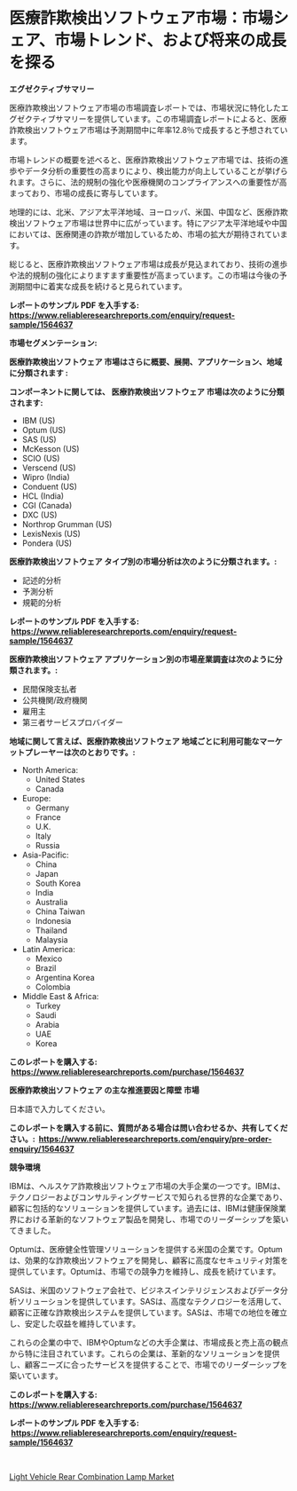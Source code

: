 <p><h1>医療詐欺検出ソフトウェア市場：市場シェア、市場トレンド、および将来の成長を探る</h1></p><p><strong>エグゼクティブサマリー</strong></p>
<p><p>医療詐欺検出ソフトウェア市場の市場調査レポートでは、市場状況に特化したエグゼクティブサマリーを提供しています。この市場調査レポートによると、医療詐欺検出ソフトウェア市場は予測期間中に年率12.8％で成長すると予想されています。</p><p>市場トレンドの概要を述べると、医療詐欺検出ソフトウェア市場では、技術の進歩やデータ分析の重要性の高まりにより、検出能力が向上していることが挙げられます。さらに、法的規制の強化や医療機関のコンプライアンスへの重要性が高まっており、市場の成長に寄与しています。</p><p>地理的には、北米、アジア太平洋地域、ヨーロッパ、米国、中国など、医療詐欺検出ソフトウェア市場は世界中に広がっています。特にアジア太平洋地域や中国においては、医療関連の詐欺が増加しているため、市場の拡大が期待されています。</p><p>総じると、医療詐欺検出ソフトウェア市場は成長が見込まれており、技術の進歩や法的規制の強化によりますます重要性が高まっています。この市場は今後の予測期間中に着実な成長を続けると見られています。</p></p>
<p><strong>レポートのサンプル PDF を入手する: <a href="https://www.reliableresearchreports.com/enquiry/request-sample/1564637">https://www.reliableresearchreports.com/enquiry/request-sample/1564637</a></strong></p>
<p><strong>市場セグメンテーション:</strong></p>
<p><strong> 医療詐欺検出ソフトウェア 市場はさらに概要、展開、アプリケーション、地域に分類されます :</strong></p>
<p><strong>コンポーネントに関しては、 医療詐欺検出ソフトウェア 市場は次のように分類されます: &nbsp;</strong></p>
<p><ul><li>IBM (US)</li><li>Optum (US)</li><li>SAS (US)</li><li>McKesson (US)</li><li>SCIO (US)</li><li>Verscend (US)</li><li>Wipro (India)</li><li>Conduent (US)</li><li>HCL (India)</li><li>CGI (Canada)</li><li>DXC (US)</li><li>Northrop Grumman (US)</li><li>LexisNexis (US)</li><li>Pondera (US)</li></ul></p>
<p><strong> 医療詐欺検出ソフトウェア タイプ別の市場分析は次のように分類されます。:</strong></p>
<p><ul><li>記述的分析</li><li>予測分析</li><li>規範的分析</li></ul></p>
<p><strong>レポートのサンプル PDF を入手する: &nbsp;<a href="https://www.reliableresearchreports.com/enquiry/request-sample/1564637">https://www.reliableresearchreports.com/enquiry/request-sample/1564637</a></strong></p>
<p><strong> 医療詐欺検出ソフトウェア アプリケーション別の市場産業調査は次のように分類されます。:</strong></p>
<p><ul><li>民間保険支払者</li><li>公共機関/政府機関</li><li>雇用主</li><li>第三者サービスプロバイダー</li></ul></p>
<p><strong>地域に関して言えば、医療詐欺検出ソフトウェア 地域ごとに利用可能なマーケットプレーヤーは次のとおりです。:</strong></p>
<p><ul>
    <li>
        North America:
        <ul>
            <li>United States</li>
            <li>Canada</li>
        </ul>
    </li>
    <li>
        Europe:
        <ul>
            <li>Germany</li>
            <li>France</li>
            <li>U.K.</li>
            <li>Italy</li>
            <li>Russia</li>
        </ul>
    </li>
    <li>
        Asia-Pacific:
        <ul>
            <li>China</li>
            <li>Japan</li>
            <li>South Korea</li>
            <li>India</li>
            <li>Australia</li>
            <li>China Taiwan</li>
            <li>Indonesia</li>
            <li>Thailand</li>
            <li>Malaysia</li>
        </ul>
    </li>
    <li>
        Latin America:
        <ul>
            <li>Mexico</li>
            <li>Brazil</li>
            <li>Argentina Korea</li>
            <li>Colombia</li>
        </ul>
    </li>
    <li>
        Middle East & Africa:
        <ul>
            <li>Turkey</li>
            <li>Saudi</li>
            <li>Arabia</li>
            <li>UAE</li>
            <li>Korea</li>
        </ul>
    </li>
    </ul></p>
<p><strong>このレポートを購入する: &nbsp;<a href="https://www.reliableresearchreports.com/purchase/1564637">https://www.reliableresearchreports.com/purchase/1564637</a></strong></p>
<p><strong>医療詐欺検出ソフトウェア の主な推進要因と障壁 市場</strong></p>
<p><p>日本語で入力してください。</p></p>
<p><strong>このレポートを購入する前に、質問がある場合は問い合わせるか、共有してください。:&nbsp; <a href="https://www.reliableresearchreports.com/enquiry/pre-order-enquiry/1564637">https://www.reliableresearchreports.com/enquiry/pre-order-enquiry/1564637</a></strong></p>
<p><strong>競争環境</strong></p>
<p><p>IBMは、ヘルスケア詐欺検出ソフトウェア市場の大手企業の一つです。IBMは、テクノロジーおよびコンサルティングサービスで知られる世界的な企業であり、顧客に包括的なソリューションを提供しています。過去には、IBMは健康保険業界における革新的なソフトウェア製品を開発し、市場でのリーダーシップを築いてきました。</p><p>Optumは、医療健全性管理ソリューションを提供する米国の企業です。Optumは、効果的な詐欺検出ソフトウェアを開発し、顧客に高度なセキュリティ対策を提供しています。Optumは、市場での競争力を維持し、成長を続けています。</p><p>SASは、米国のソフトウェア会社で、ビジネスインテリジェンスおよびデータ分析ソリューションを提供しています。SASは、高度なテクノロジーを活用して、顧客に正確な詐欺検出システムを提供しています。SASは、市場での地位を確立し、安定した収益を維持しています。</p><p>これらの企業の中で、IBMやOptumなどの大手企業は、市場成長と売上高の観点から特に注目されています。これらの企業は、革新的なソリューションを提供し、顧客ニーズに合ったサービスを提供することで、市場でのリーダーシップを築いています。</p></p>
<p><strong>このレポートを購入する: &nbsp; <a href="https://www.reliableresearchreports.com/purchase/1564637">https://www.reliableresearchreports.com/purchase/1564637</a></strong></p>
<p><strong>レポートのサンプル PDF を入手する: &nbsp;<a href="https://www.reliableresearchreports.com/enquiry/request-sample/1564637">https://www.reliableresearchreports.com/enquiry/request-sample/1564637</a></strong><strong></strong></p>
<p>&nbsp;</p>
<p><p><a href="https://glittery-fuchsia-86a.notion.site/Light-Vehicle-Rear-Combination-Lamp-Market-Size-Market-Trends-and-Growth-Outlook-forecasted-for-pe-0640f9d087d44dc199c66e8a4fc1d0f7">Light Vehicle Rear Combination Lamp Market</a></p></p>